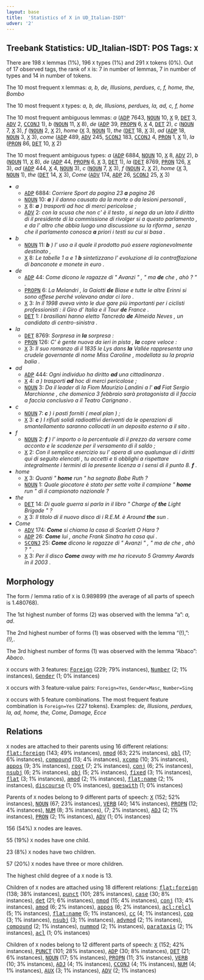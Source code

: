 ```yaml
---
layout: base
title:  'Statistics of X in UD_Italian-ISDT'
udver: '2'
---
```


## Treebank Statistics: UD_Italian-ISDT: POS Tags: `X`

There are 198 `X` lemmas (1%), 196 `X` types (1%) and 291 `X` tokens (0%).
Out of 17 observed tags, the rank of `X` is: 7 in number of lemmas, 7 in number of types and 14 in number of tokens.

The 10 most frequent `X` lemmas: <em>a, b, de, Illusions, perdues, c, f, home, the, Bombo</em>

The 10 most frequent `X` types:  <em>a, b, de, Illusions, perdues, la, ad, c, f, home</em>

The 10 most frequent ambiguous lemmas: <em>a</em> (<tt><a href="it_isdt-pos-ADP.html">ADP</a></tt> 7643, <tt><a href="it_isdt-pos-NOUN.html">NOUN</a></tt> 10, <tt><a href="it_isdt-pos-X.html">X</a></tt> 9, <tt><a href="it_isdt-pos-DET.html">DET</a></tt> 3, <tt><a href="it_isdt-pos-ADV.html">ADV</a></tt> 2, <tt><a href="it_isdt-pos-CCONJ.html">CCONJ</a></tt> 1), <em>b</em> (<tt><a href="it_isdt-pos-NOUN.html">NOUN</a></tt> 11, <tt><a href="it_isdt-pos-X.html">X</a></tt> 8), <em>de</em> (<tt><a href="it_isdt-pos-ADP.html">ADP</a></tt> 39, <tt><a href="it_isdt-pos-PROPN.html">PROPN</a></tt> 6, <tt><a href="it_isdt-pos-X.html">X</a></tt> 4, <tt><a href="it_isdt-pos-DET.html">DET</a></tt> 2), <em>c</em> (<tt><a href="it_isdt-pos-NOUN.html">NOUN</a></tt> 7, <tt><a href="it_isdt-pos-X.html">X</a></tt> 3), <em>f</em> (<tt><a href="it_isdt-pos-NOUN.html">NOUN</a></tt> 2, <tt><a href="it_isdt-pos-X.html">X</a></tt> 2), <em>home</em> (<tt><a href="it_isdt-pos-X.html">X</a></tt> 3, <tt><a href="it_isdt-pos-NOUN.html">NOUN</a></tt> 1), <em>the</em> (<tt><a href="it_isdt-pos-DET.html">DET</a></tt> 18, <tt><a href="it_isdt-pos-X.html">X</a></tt> 3), <em>ad</em> (<tt><a href="it_isdt-pos-ADP.html">ADP</a></tt> 18, <tt><a href="it_isdt-pos-NOUN.html">NOUN</a></tt> 3, <tt><a href="it_isdt-pos-X.html">X</a></tt> 3), <em>come</em> (<tt><a href="it_isdt-pos-ADP.html">ADP</a></tt> 489, <tt><a href="it_isdt-pos-ADV.html">ADV</a></tt> 245, <tt><a href="it_isdt-pos-SCONJ.html">SCONJ</a></tt> 183, <tt><a href="it_isdt-pos-CCONJ.html">CCONJ</a></tt> 4, <tt><a href="it_isdt-pos-PRON.html">PRON</a></tt> 1, <tt><a href="it_isdt-pos-X.html">X</a></tt> 1), <em>la</em> (<tt><a href="it_isdt-pos-PRON.html">PRON</a></tt> 86, <tt><a href="it_isdt-pos-DET.html">DET</a></tt> 10, <tt><a href="it_isdt-pos-X.html">X</a></tt> 2)

The 10 most frequent ambiguous types:  <em>a</em> (<tt><a href="it_isdt-pos-ADP.html">ADP</a></tt> 6884, <tt><a href="it_isdt-pos-NOUN.html">NOUN</a></tt> 10, <tt><a href="it_isdt-pos-X.html">X</a></tt> 8, <tt><a href="it_isdt-pos-ADV.html">ADV</a></tt> 2), <em>b</em> (<tt><a href="it_isdt-pos-NOUN.html">NOUN</a></tt> 11, <tt><a href="it_isdt-pos-X.html">X</a></tt> 8), <em>de</em> (<tt><a href="it_isdt-pos-ADP.html">ADP</a></tt> 44, <tt><a href="it_isdt-pos-PROPN.html">PROPN</a></tt> 6, <tt><a href="it_isdt-pos-X.html">X</a></tt> 3, <tt><a href="it_isdt-pos-DET.html">DET</a></tt> 1), <em>la</em> (<tt><a href="it_isdt-pos-DET.html">DET</a></tt> 8769, <tt><a href="it_isdt-pos-PRON.html">PRON</a></tt> 126, <tt><a href="it_isdt-pos-X.html">X</a></tt> 3), <em>ad</em> (<tt><a href="it_isdt-pos-ADP.html">ADP</a></tt> 444, <tt><a href="it_isdt-pos-X.html">X</a></tt> 4, <tt><a href="it_isdt-pos-NOUN.html">NOUN</a></tt> 3), <em>c</em> (<tt><a href="it_isdt-pos-NOUN.html">NOUN</a></tt> 7, <tt><a href="it_isdt-pos-X.html">X</a></tt> 3), <em>f</em> (<tt><a href="it_isdt-pos-NOUN.html">NOUN</a></tt> 2, <tt><a href="it_isdt-pos-X.html">X</a></tt> 2), <em>home</em> (<tt><a href="it_isdt-pos-X.html">X</a></tt> 3, <tt><a href="it_isdt-pos-NOUN.html">NOUN</a></tt> 1), <em>the</em> (<tt><a href="it_isdt-pos-DET.html">DET</a></tt> 14, <tt><a href="it_isdt-pos-X.html">X</a></tt> 3), <em>Come</em> (<tt><a href="it_isdt-pos-ADV.html">ADV</a></tt> 174, <tt><a href="it_isdt-pos-ADP.html">ADP</a></tt> 26, <tt><a href="it_isdt-pos-SCONJ.html">SCONJ</a></tt> 25, <tt><a href="it_isdt-pos-X.html">X</a></tt> 3)


* <em>a</em>
  * <tt><a href="it_isdt-pos-ADP.html">ADP</a></tt> 6884: <em>Corriere Sport da pagina 23 <b>a</b> pagina 26</em>
  * <tt><a href="it_isdt-pos-NOUN.html">NOUN</a></tt> 10: <em><b>a</b> ) il danno causato da la morte o da lesioni personali ,</em>
  * <tt><a href="it_isdt-pos-X.html">X</a></tt> 8: <em><b>a</b> ) trasporti ad hoc di merci pericolose ;</em>
  * <tt><a href="it_isdt-pos-ADV.html">ADV</a></tt> 2: <em>con la scusa che non c' è il testo , si nega da un lato il diritto di il presidente di la commissione di rivolger si a questo parlamento , e da l' altro che abbia luogo una discussione su la riforma , senza che il parlamento conosca <b>a</b> priori i testi su cui si basa .</em>
* <em>b</em>
  * <tt><a href="it_isdt-pos-NOUN.html">NOUN</a></tt> 11: <em><b>b</b> ) l' uso a il quale il prodotto può essere ragionevolmente destinato ,</em>
  * <tt><a href="it_isdt-pos-X.html">X</a></tt> 8: <em>Le tabelle 1 a e 1 <b>b</b> sintetizzano l' evoluzione di la contraffazione di banconote e monete in euro .</em>
* <em>de</em>
  * <tt><a href="it_isdt-pos-ADP.html">ADP</a></tt> 44: <em>Come dicono le ragazze di " Avanzi " , " ma <b>de</b> che , ahò ? " .</em>
  * <tt><a href="it_isdt-pos-PROPN.html">PROPN</a></tt> 6: <em>La Melandri , la Gaiotti <b>de</b> Biase e tutte le altre Erinni si sono offese perché volevano andar ci loro .</em>
  * <tt><a href="it_isdt-pos-X.html">X</a></tt> 3: <em>In il 1998 aveva vinto le due gare più importanti per i ciclisti professionisti : il Giro d’ Italia e il Tour <b>de</b> France .</em>
  * <tt><a href="it_isdt-pos-DET.html">DET</a></tt> 1: <em>I brasiliani hanno eletto Tancredo <b>de</b> Almeida Neves , un candidato di centro-sinistra .</em>
* <em>la</em>
  * <tt><a href="it_isdt-pos-DET.html">DET</a></tt> 8769: <em>Sorpresa in <b>la</b> sorpresa :</em>
  * <tt><a href="it_isdt-pos-PRON.html">PRON</a></tt> 126: <em>C' è gente nuova da ieri in pista , <b>la</b> copre veloce :</em>
  * <tt><a href="it_isdt-pos-X.html">X</a></tt> 3: <em>Il suo romanzo di il 1835 le Lys dans <b>la</b> Vallée rappresenta una crudele governante di nome Miss Caroline , modellata su la propria balia .</em>
* <em>ad</em>
  * <tt><a href="it_isdt-pos-ADP.html">ADP</a></tt> 444: <em>Ogni individuo ha diritto <b>ad</b> una cittadinanza .</em>
  * <tt><a href="it_isdt-pos-X.html">X</a></tt> 4: <em>a ) trasporti <b>ad</b> hoc di merci pericolose ;</em>
  * <tt><a href="it_isdt-pos-NOUN.html">NOUN</a></tt> 3: <em>Da il leader di la Fiom Maurizio Landini a l' <b>ad</b> Fiat Sergio Marchionne , che domenica 3 febbraio sarà protagonista di il faccia a faccia conclusivo a il Teatro Carignano .</em>
* <em>c</em>
  * <tt><a href="it_isdt-pos-NOUN.html">NOUN</a></tt> 7: <em><b>c</b> ) i pasti forniti ( meal plan ) ;</em>
  * <tt><a href="it_isdt-pos-X.html">X</a></tt> 3: <em><b>c</b> ) I rifiuti solidi radioattivi derivanti da le operazioni di smantellamento saranno collocati in un deposito esterno a il sito .</em>
* <em>f</em>
  * <tt><a href="it_isdt-pos-NOUN.html">NOUN</a></tt> 2: <em><b>f</b> ) l' importo o la percentuale di il prezzo da versare come acconto e le scadenze per il versamento di il saldo ;</em>
  * <tt><a href="it_isdt-pos-X.html">X</a></tt> 2: <em>Con il semplice esercizio su l' opera di uno qualunque di i diritti qui di seguito elencati , tu accetti e ti obblighi a rispettare integralmente i termini di la presente licenza a i sensi di il punto 8. <b>f</b> .</em>
* <em>home</em>
  * <tt><a href="it_isdt-pos-X.html">X</a></tt> 3: <em>Quanti " <b>home</b> run " ha segnato Babe Ruth ?</em>
  * <tt><a href="it_isdt-pos-NOUN.html">NOUN</a></tt> 1: <em>Quale giocatore è stato per sette volte il campione " <b>home</b> run " di il campionato nazionale ?</em>
* <em>the</em>
  * <tt><a href="it_isdt-pos-DET.html">DET</a></tt> 14: <em>Di quale guerra si parla in il libro " Charge of <b>the</b> Light Brigade " ?</em>
  * <tt><a href="it_isdt-pos-X.html">X</a></tt> 3: <em>Il titolo di il nuovo disco di i R.E.M. è Around <b>the</b> sun .</em>
* <em>Come</em>
  * <tt><a href="it_isdt-pos-ADV.html">ADV</a></tt> 174: <em><b>Come</b> si chiama la casa di Scarlett O Hara ?</em>
  * <tt><a href="it_isdt-pos-ADP.html">ADP</a></tt> 26: <em><b>Come</b> lui , anche Frank Sinatra ha casa qui .</em>
  * <tt><a href="it_isdt-pos-SCONJ.html">SCONJ</a></tt> 25: <em><b>Come</b> dicono le ragazze di " Avanzi " , " ma de che , ahò ? " .</em>
  * <tt><a href="it_isdt-pos-X.html">X</a></tt> 3: <em>Per il disco <b>Come</b> away with me ha ricevuto 5 Grammy Awards in il 2003 .</em>

## Morphology

The form / lemma ratio of `X` is 0.989899 (the average of all parts of speech is 1.480768).

The 1st highest number of forms (2) was observed with the lemma “a”: <em>a, ad</em>.

The 2nd highest number of forms (1) was observed with the lemma “(!),”: <em>(!),</em>.

The 3rd highest number of forms (1) was observed with the lemma “Abaco”: <em>Abaco</em>.

`X` occurs with 3 features: <tt><a href="it_isdt-feat-Foreign.html">Foreign</a></tt> (229; 79% instances), <tt><a href="it_isdt-feat-Number.html">Number</a></tt> (2; 1% instances), <tt><a href="it_isdt-feat-Gender.html">Gender</a></tt> (1; 0% instances)

`X` occurs with 3 feature-value pairs: `Foreign=Yes`, `Gender=Masc`, `Number=Sing`

`X` occurs with 5 feature combinations.
The most frequent feature combination is `Foreign=Yes` (227 tokens).
Examples: <em>de, Illusions, perdues, la, ad, home, the, Come, Damage, Ecce</em>


## Relations

`X` nodes are attached to their parents using 16 different relations: <tt><a href="it_isdt-dep-flat-foreign.html">flat:foreign</a></tt> (143; 49% instances), <tt><a href="it_isdt-dep-nmod.html">nmod</a></tt> (63; 22% instances), <tt><a href="it_isdt-dep-obl.html">obl</a></tt> (17; 6% instances), <tt><a href="it_isdt-dep-compound.html">compound</a></tt> (13; 4% instances), <tt><a href="it_isdt-dep-xcomp.html">xcomp</a></tt> (10; 3% instances), <tt><a href="it_isdt-dep-appos.html">appos</a></tt> (9; 3% instances), <tt><a href="it_isdt-dep-root.html">root</a></tt> (7; 2% instances), <tt><a href="it_isdt-dep-conj.html">conj</a></tt> (6; 2% instances), <tt><a href="it_isdt-dep-nsubj.html">nsubj</a></tt> (6; 2% instances), <tt><a href="it_isdt-dep-obj.html">obj</a></tt> (5; 2% instances), <tt><a href="it_isdt-dep-fixed.html">fixed</a></tt> (3; 1% instances), <tt><a href="it_isdt-dep-flat.html">flat</a></tt> (3; 1% instances), <tt><a href="it_isdt-dep-amod.html">amod</a></tt> (2; 1% instances), <tt><a href="it_isdt-dep-flat-name.html">flat:name</a></tt> (2; 1% instances), <tt><a href="it_isdt-dep-discourse.html">discourse</a></tt> (1; 0% instances), <tt><a href="it_isdt-dep-goeswith.html">goeswith</a></tt> (1; 0% instances)

Parents of `X` nodes belong to 9 different parts of speech: <tt><a href="it_isdt-pos-X.html">X</a></tt> (152; 52% instances), <tt><a href="it_isdt-pos-NOUN.html">NOUN</a></tt> (67; 23% instances), <tt><a href="it_isdt-pos-VERB.html">VERB</a></tt> (40; 14% instances), <tt><a href="it_isdt-pos-PROPN.html">PROPN</a></tt> (12; 4% instances), <tt><a href="it_isdt-pos-NUM.html">NUM</a></tt> (8; 3% instances),  (7; 2% instances), <tt><a href="it_isdt-pos-ADJ.html">ADJ</a></tt> (2; 1% instances), <tt><a href="it_isdt-pos-PRON.html">PRON</a></tt> (2; 1% instances), <tt><a href="it_isdt-pos-ADV.html">ADV</a></tt> (1; 0% instances)

156 (54%) `X` nodes are leaves.

55 (19%) `X` nodes have one child.

23 (8%) `X` nodes have two children.

57 (20%) `X` nodes have three or more children.

The highest child degree of a `X` node is 13.

Children of `X` nodes are attached using 18 different relations: <tt><a href="it_isdt-dep-flat-foreign.html">flat:foreign</a></tt> (138; 38% instances), <tt><a href="it_isdt-dep-punct.html">punct</a></tt> (101; 28% instances), <tt><a href="it_isdt-dep-case.html">case</a></tt> (30; 8% instances), <tt><a href="it_isdt-dep-det.html">det</a></tt> (21; 6% instances), <tt><a href="it_isdt-dep-nmod.html">nmod</a></tt> (15; 4% instances), <tt><a href="it_isdt-dep-conj.html">conj</a></tt> (13; 4% instances), <tt><a href="it_isdt-dep-amod.html">amod</a></tt> (6; 2% instances), <tt><a href="it_isdt-dep-appos.html">appos</a></tt> (6; 2% instances), <tt><a href="it_isdt-dep-acl-relcl.html">acl:relcl</a></tt> (5; 1% instances), <tt><a href="it_isdt-dep-flat-name.html">flat:name</a></tt> (5; 1% instances), <tt><a href="it_isdt-dep-cc.html">cc</a></tt> (4; 1% instances), <tt><a href="it_isdt-dep-cop.html">cop</a></tt> (3; 1% instances), <tt><a href="it_isdt-dep-nsubj.html">nsubj</a></tt> (3; 1% instances), <tt><a href="it_isdt-dep-advmod.html">advmod</a></tt> (2; 1% instances), <tt><a href="it_isdt-dep-compound.html">compound</a></tt> (2; 1% instances), <tt><a href="it_isdt-dep-nummod.html">nummod</a></tt> (2; 1% instances), <tt><a href="it_isdt-dep-parataxis.html">parataxis</a></tt> (2; 1% instances), <tt><a href="it_isdt-dep-acl.html">acl</a></tt> (1; 0% instances)

Children of `X` nodes belong to 12 different parts of speech: <tt><a href="it_isdt-pos-X.html">X</a></tt> (152; 42% instances), <tt><a href="it_isdt-pos-PUNCT.html">PUNCT</a></tt> (101; 28% instances), <tt><a href="it_isdt-pos-ADP.html">ADP</a></tt> (30; 8% instances), <tt><a href="it_isdt-pos-DET.html">DET</a></tt> (21; 6% instances), <tt><a href="it_isdt-pos-NOUN.html">NOUN</a></tt> (17; 5% instances), <tt><a href="it_isdt-pos-PROPN.html">PROPN</a></tt> (11; 3% instances), <tt><a href="it_isdt-pos-VERB.html">VERB</a></tt> (10; 3% instances), <tt><a href="it_isdt-pos-ADJ.html">ADJ</a></tt> (4; 1% instances), <tt><a href="it_isdt-pos-CCONJ.html">CCONJ</a></tt> (4; 1% instances), <tt><a href="it_isdt-pos-NUM.html">NUM</a></tt> (4; 1% instances), <tt><a href="it_isdt-pos-AUX.html">AUX</a></tt> (3; 1% instances), <tt><a href="it_isdt-pos-ADV.html">ADV</a></tt> (2; 1% instances)

